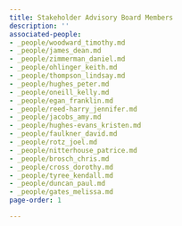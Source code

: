 ```yaml
---
title: Stakeholder Advisory Board Members
description: ''
associated-people:
- _people/woodward_timothy.md
- _people/james_dean.md
- _people/zimmerman_daniel.md
- _people/ohlinger_keith.md
- _people/thompson_lindsay.md
- _people/hughes_peter.md
- _people/oneill_kelly.md
- _people/egan_franklin.md
- _people/reed-harry_jennifer.md
- _people/jacobs_amy.md
- _people/hughes-evans_kristen.md
- _people/faulkner_david.md
- _people/rotz_joel.md
- _people/nitterhouse_patrice.md
- _people/brosch_chris.md
- _people/cross_dorothy.md
- _people/tyree_kendall.md
- _people/duncan_paul.md
- _people/gates_melissa.md
page-order: 1

---
```

